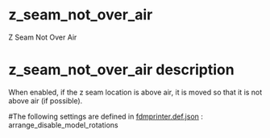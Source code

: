

# z_seam_not_over_air
Z Seam Not Over Air


# z_seam_not_over_air description
When enabled, if the z seam location is above air, it is moved so that it is not above air (if possible).


#The following settings are defined in [fdmprinter.def.json](https://github.com/smartavionics/Cura/blob/mb-master/resources/definitions/fdmprinter.def.json) : arrange_disable_model_rotations

